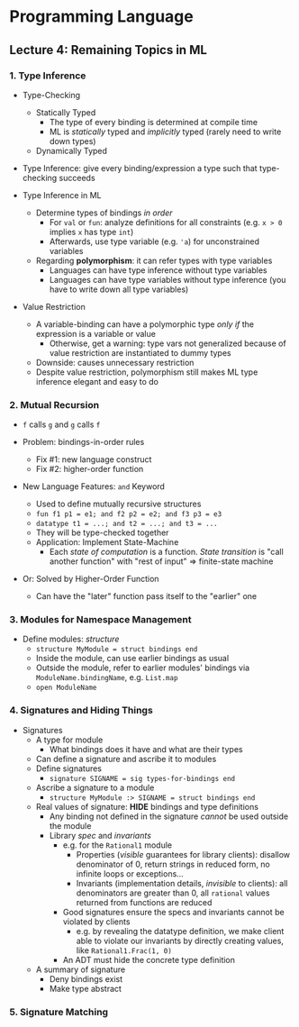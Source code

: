 # Programming Language

## Lecture 4: Remaining Topics in ML

### 1. Type Inference
- Type-Checking
	- Statically Typed
		- The type of every binding is determined at compile time
		- ML is *statically* typed and *implicitly* typed (rarely need to write down types)
	- Dynamically Typed

- Type Inference: give every binding/expression a type such that type-checking succeeds

- Type Inference in ML
	- Determine types of bindings *in order*
		- For `val` or `fun`: analyze definitions for all constraints (e.g. `x > 0` implies `x` has type `int`)
		- Afterwards, use type variable (e.g. `'a`) for unconstrained variables
	- Regarding **polymorphism**: it can refer types with type variables
		- Languages can have type inference without type variables
		- Languages can have type variables without type inference (you have to write down all type variables)

- Value Restriction
	- A variable-binding can have a polymorphic type *only if* the expression is a variable or value
		- Otherwise, get a warning: type vars not generalized because of
   value restriction are instantiated to dummy types
    - Downside: causes unnecessary restriction
    - Despite value restriction, polymorphism still makes ML type inference elegant and easy to do

### 2. Mutual Recursion
- `f` calls `g` and `g` calls `f`
- Problem: bindings-in-order rules
	- Fix #1: new language construct
	- Fix #2: higher-order function

- New Language Features: `and` Keyword
	- Used to define mutually recursive structures
	- `fun f1 p1 = e1; and f2 p2 = e2; and f3 p3 = e3`
	- `datatype t1 = ...; and t2 = ...; and t3 = ...`
	- They will be type-checked together
	- Application: Implement State-Machine
		- Each *state of computation* is a function. *State transition* is "call another function" with "rest of input" => finite-state machine
- Or: Solved by Higher-Order Function
	- Can have the "later" function pass itself to the "earlier" one

### 3. Modules for Namespace Management
- Define modules: *structure*
	- `structure MyModule = struct bindings end`
	- Inside the module, can use earlier bindings as usual
	- Outside the module, refer to earlier modules' bindings via `ModuleName.bindingName`, e.g. `List.map`
	- `open ModuleName`

### 4. Signatures and Hiding Things
- Signatures
	- A type for module
		- What bindings does it have and what are their types
	- Can define a signature and ascribe it to modules
	- Define signatures
		- `signature SIGNAME = sig types-for-bindings end`
	- Ascribe a signature to a module
		- `structure MyModule :> SIGNAME = struct bindings end`
	- Real values of signature: **HIDE** bindings and type definitions
		- Any binding not defined in the signature *cannot* be used outside the module
		- Library *spec* and *invariants*
			- e.g. for the `Rational1` module
				- Properties (*visible* guarantees for library clients): disallow denominator of 0, return strings in reduced form, no infinite loops or exceptions...
				- Invariants (implementation details, *invisible* to clients): all denominators are greater than 0, all `rational` values returned from functions are reduced
			- Good signatures ensure the specs and invariants cannot be violated by clients
				- e.g. by revealing the datatype definition, we make client able to violate our invariants by directly creating values, like `Rational1.Frac(1, 0)`
			- An ADT must hide the concrete type definition
	- A summary of signature
		- Deny bindings exist
		- Make type abstract

### 5. Signature Matching

